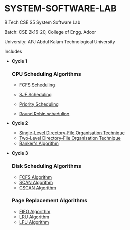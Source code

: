 # SYSTEM-SOFTWARE-LAB

B.Tech CSE S5 System Software Lab

Batch: CSE 2k16-20, College of Engg. Adoor

University: APJ Abdul Kalam Technological University

Includes

- **Cycle 1**

    ### CPU Scheduling Algorithms

    - [FCFS Scheduling](https://github.com/abhijithvijayan/System-Software-lab/tree/master/p_01)

    - [SJF Scheduling](https://github.com/abhijithvijayan/System-Software-lab/tree/master/p_02)

    - [Priority Scheduling](https://github.com/abhijithvijayan/System-Software-lab/tree/master/p_03)

    - [Round Robin scheduling](https://github.com/abhijithvijayan/System-Software-lab/tree/master/p_04)
    
- **Cycle 2**

    - [Single-Level Directory-File Organisation Technique](#)
    - [Two-Level Directory-File Organisation Technique](#)
    - [Banker's Algorithm](#)
    
- **Cycle 3**
    
    ### Disk Scheduling Algorithms
    
    - [FCFS Algorithm](#)
    - [SCAN Algorithm](#)
    - [CSCAN Algorithm](#)
    
    ### Page Replacement Algorithms
    
    - [FIFO Algorithm](#)
    - [LRU Algorithm](#)
    - [LFU Algorithm](#)
    
    
